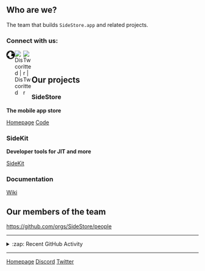 <!-- 
Docs: How to use GitHub README and actions to auto-generate embedded content.
https://github.com/anuraghazra/github-readme-stats
https://www.youtube.com/watch?v=n6d4KHSKqGk
https://github.com/rahuldkjain/github-profile-readme-generator
 -->

## Who are we?

The team that builds `SideStore.app` and related projects.

### Connect with us:

<!--
[![Website](https://img.shields.io/website?label=sidestore.io&style=for-the-badge&url=https://sidestore.io)](https://sidestore.io)
[![Twitter Follow](https://img.shields.io/twitter/follow/sidestore_io?color=1DA1F2&logo=twitter&style=for-the-badge)](https://twitter.com/intent/follow?original_referer=https%3A%2F%2Fgithub.com%2Fsidestore&screen_name=sidestore)
[![GitHub Followers](https://img.shields.io/github/followers/sidestore?style=for-the-badge)]()
[![GitHub Sponsors](https://img.shields.io/github/sponsors/sidestore?style=for-the-badge
)]() 
-->

[<img align="left" alt="sidestore.io" width="22px" src="https://raw.githubusercontent.com/iconic/open-iconic/master/svg/globe.svg" />][website]
[<img align="left" alt="Discord | Discord" width="22px" src="https://cdn.jsdelivr.net/npm/simple-icons@v3/icons/discord.svg" />][discord]
[<img align="left" alt="Twitter | Twitter" width="22px" src="https://cdn.jsdelivr.net/npm/simple-icons@v3/icons/twitter.svg" />][twitter]

<br />
<br />

## Our projects

### SideStore

__The mobile app store__

[Homepage][website]
[Code][git.sidestore]

### SideKit

__Developer tools for JIT and more__

[SideKit][git.sidekit]

### Documentation

[Wiki][wiki]

## Our members of the team

https://github.com/orgs/SideStore/people

---

<details>
  <summary>:zap: Recent GitHub Activity</summary>

<!--START_SECTION:activity-->
1. 🗣 Commented on [#1042](https://github.com/SideStore/SideStore/issues/1042) in [SideStore/SideStore](https://github.com/SideStore/SideStore)
2. ❗️ Opened issue [#1042](https://github.com/SideStore/SideStore/issues/1042) in [SideStore/SideStore](https://github.com/SideStore/SideStore)
3. 🗣 Commented on [#25](https://github.com/SideStore/StosVPN/issues/25) in [SideStore/StosVPN](https://github.com/SideStore/StosVPN)
4. 🗣 Commented on [#25](https://github.com/SideStore/StosVPN/issues/25) in [SideStore/StosVPN](https://github.com/SideStore/StosVPN)
5. ❗️ Closed issue [#27](https://github.com/SideStore/StosVPN/issues/27) in [SideStore/StosVPN](https://github.com/SideStore/StosVPN)
6. ❗️ Opened issue [#27](https://github.com/SideStore/StosVPN/issues/27) in [SideStore/StosVPN](https://github.com/SideStore/StosVPN)
7. 🗣 Commented on [#1041](https://github.com/SideStore/SideStore/issues/1041) in [SideStore/SideStore](https://github.com/SideStore/SideStore)
8. ❗️ Opened issue [#1041](https://github.com/SideStore/SideStore/issues/1041) in [SideStore/SideStore](https://github.com/SideStore/SideStore)
9. 🗣 Commented on [#25](https://github.com/SideStore/apple-private-apis/issues/25) in [SideStore/apple-private-apis](https://github.com/SideStore/apple-private-apis)
10. 🗣 Commented on [#25](https://github.com/SideStore/apple-private-apis/issues/25) in [SideStore/apple-private-apis](https://github.com/SideStore/apple-private-apis)
11. 🗣 Commented on [#25](https://github.com/SideStore/apple-private-apis/issues/25) in [SideStore/apple-private-apis](https://github.com/SideStore/apple-private-apis)
12. 🗣 Commented on [#25](https://github.com/SideStore/apple-private-apis/issues/25) in [SideStore/apple-private-apis](https://github.com/SideStore/apple-private-apis)
13. 💪 Opened PR [#25](https://github.com/SideStore/apple-private-apis/pull/25) in [SideStore/apple-private-apis](https://github.com/SideStore/apple-private-apis)
14. 🗣 Commented on [#12](https://github.com/SideStore/SideServer-for-Linux/issues/12) in [SideStore/SideServer-for-Linux](https://github.com/SideStore/SideServer-for-Linux)
15. 🗣 Commented on [#25](https://github.com/SideStore/StosVPN/issues/25) in [SideStore/StosVPN](https://github.com/SideStore/StosVPN)
16. ❗️ Closed issue [#25](https://github.com/SideStore/StosVPN/issues/25) in [SideStore/StosVPN](https://github.com/SideStore/StosVPN)
17. 🗣 Commented on [#25](https://github.com/SideStore/StosVPN/issues/25) in [SideStore/StosVPN](https://github.com/SideStore/StosVPN)
18. 💪 Opened PR [#26](https://github.com/SideStore/StosVPN/pull/26) in [SideStore/StosVPN](https://github.com/SideStore/StosVPN)
19. 🗣 Commented on [#25](https://github.com/SideStore/StosVPN/issues/25) in [SideStore/StosVPN](https://github.com/SideStore/StosVPN)
20. 🗣 Commented on [#25](https://github.com/SideStore/StosVPN/issues/25) in [SideStore/StosVPN](https://github.com/SideStore/StosVPN)
<!--END_SECTION:activity-->

</details>

---

[Homepage][patreon] [Discord][discord] [Twitter][twitter]

<!--
- [Patreon][patreon]
- [OpenCollective][opencollective]
- [YouTube][youtube]
-->

[website]: https://sidestore.io
[wiki]: https://wiki.sidestore.io
[twitter]: https://twitter.com/sidestore_io
[discord]: https://discord.gg/sidestore-949183273383395328
[youtube]: https://youtube.com/TODO
[patreon]: https://www.patreon.com/SideStore
[opencollective]: https://opencollective.com/TODO
[git.sidestore]: https://github.com/SideStore/SideStore/
[git.sidekit]: https://github.com/SideStore/SideKit

